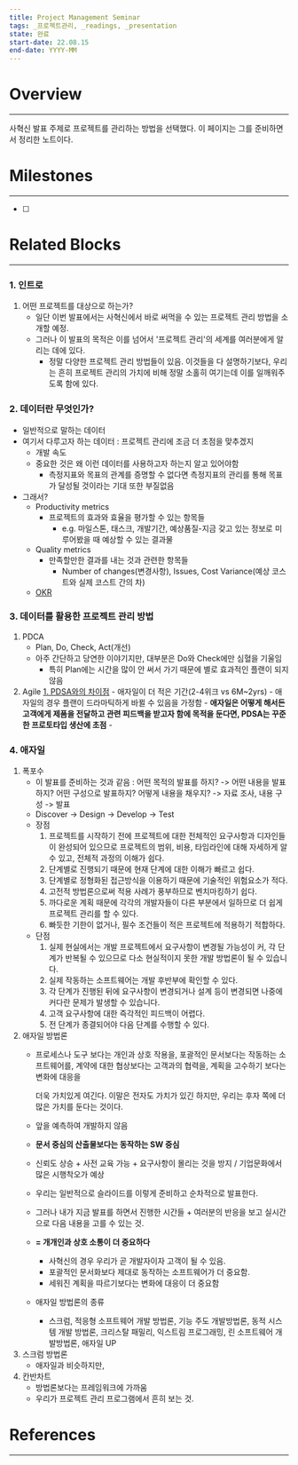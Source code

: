```yaml
---
title: Project Management Seminar
tags: _프로젝트관리, _readings, _presentation
state: 완료
start-date: 22.08.15
end-date: YYYY-MM
---
```


# Overview
---
사혁신 발표 주제로 프로젝트를 관리하는 방법을 선택했다. 이 페이지는 그를 준비하면서 정리한 노트이다.

# Milestones
---
- [ ]


# Related Blocks
---
### 1. 인트로
1. 어떤 프로젝트를 대상으로 하는가?
	- 일단 이번 발표에서는 사혁신에서 바로 써먹을 수 있는 프로젝트 관리 방법을 소개할 예정.
	- 그러나 이 발표의 목적은 이를 넘어서 '프로젝트 관리'의 세계를 여러분에게 알리는 데에 있다.
		- 정말 다양한 프로젝트 관리 방법들이 있음. 이것들을 다 설명하기보다, 우리는 흔히 프로젝트 관리의 가치에 비해 정말 소홀히 여기는데 이를 일깨워주도록 함에 있다.
### 2. 데이터란 무엇인가?
- 일반적으로 말하는 데이터
- 여기서 다루고자 하는 데이터 : 프로젝트 관리에 조금 더 초점을 맞추겠지
	- 개발 속도
	- 중요한 것은 왜 이런 데이터를 사용하고자 하는지 알고 있어야함
		- 측정지표와 목표의 관계를 증명할 수 없다면 측정지표의 관리를 통해 목표가 달성될 것이라는 기대 또한 부질없음
- 그래서?
	- Productivity metrics
		- 프로젝트의 효과와 효율을 평가할 수 있는 항목들
			-  e.g. 마일스톤, 태스크, 개발기간, 예상품질-지금 갖고 있는 정보로 미루어봤을 때 예상할 수 있는 결과물
	- Quality metrics
		- 만족할만한 결과를 내는 것과 관련한 항목들
			- Number of changes(변경사항), Issues, Cost Variance(예상 코스트와 실제 코스트 간의 차)
	- [OKR](https://www.salesforce.com/kr/hub/organization/what-is-okr/)
### 3. 데이터를 활용한 프로젝트 관리 방법
1. PDCA
	- Plan, Do, Check, Act(개선)
	- 아주 간단하고 당연한 이야기지만, 대부분은 Do와 Check에만 심혈을 기울임
		- 특히 Plan에는 시간을 많이 안 써서 가기 때문에 별로 효과적인 플랜이 되지 않음
2. Agile
	[1. PDSA와의 차이점](https://www.ncbi.nlm.nih.gov/pmc/articles/PMC6656570/)
		- 애자일이 더 적은 기간(2-4위크 vs 6M~2yrs)
		- 애자일의 경우 플랜이 드라마틱하게 바뀔 수 있음을 가정함
		- **애자일은 어떻게 해서든 고객에게 제품을 전달하고 관련 피드백을 받고자 함에 목적을 둔다면, PDSA는 꾸준한 프로토타입 생산에 초점**
		- 
### 4. 애자일
1. 폭포수  
	- 이 발표를 준비하는 것과 같음 : 어떤 목적의 발표를 하지? -> 어떤 내용을 발표하지? 어떤 구성으로 발표하지? 어떻게 내용을 채우지? -> 자료 조사, 내용 구성 -> 발표
	- Discover -> Design -> Develop -> Test
	- 장점
		1.  프로젝트를 시작하기 전에 프로젝트에 대한 전체적인 요구사항과 디자인들이 완성되어 있으므로 프로젝트의 범위, 비용, 타임라인에 대해 자세하게 알 수 있고, 전체적 과정의 이해가 쉽다.
		2.  단계별로 진행되기 때문에 현재 단계에 대한 이해가 빠르고 쉽다.
		3.  단계별로 정형화된 접근방식을 이용하기 때문에 기술적인 위험요소가 적다.
		4.  고전적 방법론으로써 적용 사례가 풍부하므로 벤치마킹하기 쉽다.
		5.  까다로운 계획 때문에 각각의 개발자들이 다른 부분에서 일하므로 더 쉽게 프로젝트 관리를 할 수 있다.
		6.  빠듯한 기한이 없거나, 필수 조건들이 적은 프로젝트에 적용하기 적합하다.
	- 단점
		1.  실제 현실에서는 개발 프로젝트에서 요구사항이 변경될 가능성이 커, 각 단계가 반복될 수 있으므로 다소 현실적이지 못한 개발 방법론이 될 수 있습니다.
		2. 실제 작동하는 소프트웨어는 개발 후반부에 확인할 수 있다.
		3. 각 단계가 진행된 뒤에 요구사항이 변경되거나 설계 등이 변경되면 나중에 커다란 문제가 발생할 수 있습니다.
		4. 고객 요구사항에 대한 즉각적인 피드백이 어렵다.
		5. 전 단계가 종결되어야 다음 단계를 수행할 수 있다.
2. 애자일 방법론
	- 프로세스나 도구 보다는 개인과 상호 작용을, 
	  포괄적인 문서보다는 작동하는 소프트웨어를, 
	  계약에 대한 협상보다는 고객과의 협력을, 
	  계획을 고수하기 보다는 변화에 대응을
	  
	  더욱 가치있게 여긴다. 이말은 전자도 가치가 있긴 하지만, 우리는 후자 쪽에 더 많은 가치를 둔다는 것이다.
	- 앞을 예측하여 개발하지 않음
	- **문서 중심의 산출물보다는 동작하는 SW 중심**
	- 신뢰도 상승 + 사전 교육 가능 + 요구사항이 몰리는 것을 방지 / 기업문화에서 많은 시행착오가 예상
	- 우리는 일반적으로 슬라이드를 이렇게 준비하고 순차적으로 발표한다.
	- 그러나 내가 지금 발표를 하면서 진행한 시간들 + 여러분의 반응을 보고 실시간으로 다음 내용을 고를 수 있는 것. 
	- **= 개개인과 상호 소통이 더 중요하다**
		- 사혁신의 경우 우리가 곧 개발자이자 고객이 될 수 있음.
		- 포괄적인 문서화보다 제대로 동작하는 소프트웨어가 더 중요함.
		- 세워진 계획을 따르기보다는 변화에 대응이 더 중요함
	- 애자일 방법론의 종류
		- 스크럼, 적응형 소프트웨어 개발 방법론, 기능 주도 개발방법론, 동적 시스템 개발 방법론, 크리스탈 패밀리, 익스트림 프로그래밍, 린 소프트웨어 개발방법론, 애자일 UP
3. 스크럼 방법론
	- 애자일과 비슷하지만, 
4. 칸반차트
	- 방법론보다는 프레임워크에 가까움
	- 우리가 프로젝트 관리 프로그램에서 흔히 보는 것.



# References
---
